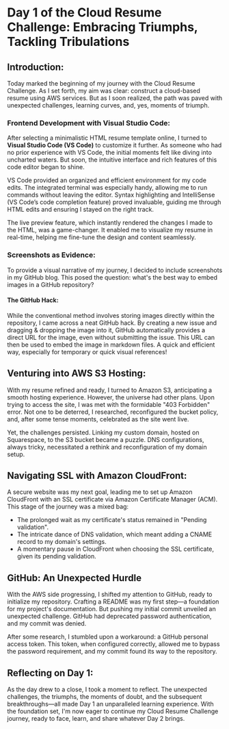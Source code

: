 # Day 1 of the Cloud Resume Challenge: Embracing Triumphs, Tackling Tribulations

## **Introduction:**

Today marked the beginning of my journey with the Cloud Resume Challenge. As I set forth, my aim was clear: construct a cloud-based resume using AWS services. But as I soon realized, the path was paved with unexpected challenges, learning curves, and, yes, moments of triumph.

### Frontend Development with Visual Studio Code:

After selecting a minimalistic HTML resume template online, I turned to **Visual Studio Code (VS Code)** to customize it further. As someone who had no prior experience with VS Code, the initial moments felt like diving into uncharted waters. But soon, the intuitive interface and rich features of this code editor began to shine.

VS Code provided an organized and efficient environment for my code edits. The integrated terminal was especially handy, allowing me to run commands without leaving the editor. Syntax highlighting and IntelliSense (VS Code’s code completion feature) proved invaluable, guiding me through HTML edits and ensuring I stayed on the right track.

The live preview feature, which instantly rendered the changes I made to the HTML, was a game-changer. It enabled me to visualize my resume in real-time, helping me fine-tune the design and content seamlessly.

### **Screenshots as Evidence:**

To provide a visual narrative of my journey, I decided to include screenshots in my GitHub blog. This posed the question: what's the best way to embed images in a GitHub repository?

#### **The GitHub Hack**:

While the conventional method involves storing images directly within the repository, I came across a neat GitHub hack. By creating a new issue and dragging & dropping the image into it, GitHub automatically provides a direct URL for the image, even without submitting the issue. This URL can then be used to embed the image in markdown files. A quick and efficient way, especially for temporary or quick visual references!

## **Venturing into AWS S3 Hosting:**

With my resume refined and ready, I turned to Amazon S3, anticipating a smooth hosting experience. However, the universe had other plans. Upon trying to access the site, I was met with the formidable "403 Forbidden" error. Not one to be deterred, I researched, reconfigured the bucket policy, and, after some tense moments, celebrated as the site went live.

Yet, the challenges persisted. Linking my custom domain, hosted on Squarespace, to the S3 bucket became a puzzle. DNS configurations, always tricky, necessitated a rethink and reconfiguration of my domain setup.

## **Navigating SSL with Amazon CloudFront:**

A secure website was my next goal, leading me to set up Amazon CloudFront with an SSL certificate via Amazon Certificate Manager (ACM). This stage of the journey was a mixed bag:

- The prolonged wait as my certificate's status remained in "Pending validation".
- The intricate dance of DNS validation, which meant adding a CNAME record to my domain's settings.
- A momentary pause in CloudFront when choosing the SSL certificate, given its pending validation.

## **GitHub: An Unexpected Hurdle**

With the AWS side progressing, I shifted my attention to GitHub, ready to initialize my repository. Crafting a README was my first step—a foundation for my project's documentation. But pushing my initial commit unveiled an unexpected challenge. GitHub had deprecated password authentication, and my commit was denied.

After some research, I stumbled upon a workaround: a GitHub personal access token. This token, when configured correctly, allowed me to bypass the password requirement, and my commit found its way to the repository.

## **Reflecting on Day 1:**

As the day drew to a close, I took a moment to reflect. The unexpected challenges, the triumphs, the moments of doubt, and the subsequent breakthroughs—all made Day 1 an unparalleled learning experience. With the foundation set, I'm now eager to continue my Cloud Resume Challenge journey, ready to face, learn, and share whatever Day 2 brings.

